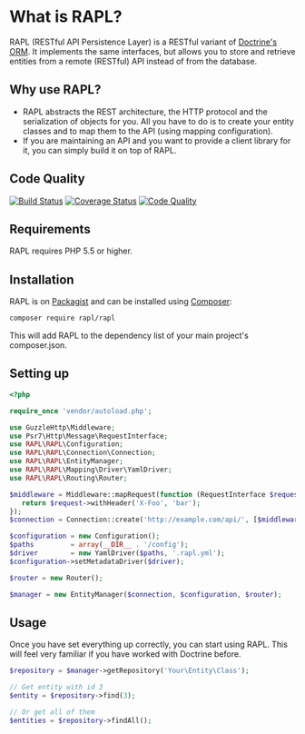 # What is RAPL?

RAPL (RESTful API Persistence Layer) is a RESTful variant of [Doctrine's ORM](http://www.doctrine-project.org/projects/orm.html).
It implements the same interfaces, but allows you to store and retrieve entities from a remote (RESTful) API instead of from the database.

## Why use RAPL?

 * RAPL abstracts the REST architecture, the HTTP protocol and the serialization of objects for you. All you have to do
   is to create your entity classes and to map them to the API (using mapping configuration).
 * If you are maintaining an API and you want to provide a client library for it, you can simply build it on top of
   RAPL.

## Code Quality

[![Build Status](https://img.shields.io/travis/rapl/rapl.svg?style=flat)](https://travis-ci.org/rapl/rapl)
[![Coverage Status](https://img.shields.io/coveralls/rapl/rapl.svg?style=flat)](https://coveralls.io/r/rapl/rapl)
[![Code Quality](https://img.shields.io/scrutinizer/g/rapl/rapl.svg?style=flat)](https://scrutinizer-ci.com/g/rapl/rapl/)

## Requirements

RAPL requires PHP 5.5 or higher.

## Installation

RAPL is on [Packagist](https://packagist.org/packages/rapl/rapl) and can be installed using [Composer](https://getcomposer.org/):

```bash
composer require rapl/rapl
```

This will add RAPL to the dependency list of your main project's composer.json.

## Setting up

```php
<?php

require_once 'vendor/autoload.php';

use GuzzleHttp\Middleware;
use Psr7\Http\Message\RequestInterface;
use RAPL\RAPL\Configuration;
use RAPL\RAPL\Connection\Connection;
use RAPL\RAPL\EntityManager;
use RAPL\RAPL\Mapping\Driver\YamlDriver;
use RAPL\RAPL\Routing\Router;

$middleware = Middleware::mapRequest(function (RequestInterface $request) {
   return $request->withHeader('X-Foo', 'bar');
});
$connection = Connection::create('http://example.com/api/', [$middleware]);

$configuration = new Configuration();
$paths         = array(__DIR__ . '/config');
$driver        = new YamlDriver($paths, '.rapl.yml');
$configuration->setMetadataDriver($driver);

$router = new Router();

$manager = new EntityManager($connection, $configuration, $router);
```

## Usage

Once you have set everything up correctly, you can start using RAPL. This will feel very familiar if you have worked
with Doctrine before.

```php
$repository = $manager->getRepository('Your\Entity\Class');

// Get entity with id 3
$entity = $repository->find(3);

// Or get all of them
$entities = $repository->findAll();
